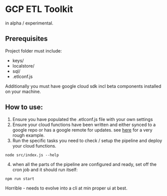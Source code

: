 # GCP ETL Toolkit
in alpha / experimental.

## Prerequisites
Project folder must include:
- keys/
- localstore/
- sql/
- .etlconf.js

Additionally you must have google cloud sdk incl beta components installed on your machine.

## How to use:
1. Ensure you have populated the .etlconf.js file with your own settings
1. Ensure your cloud functions have been written and either synced to a google repo or has a google remote for updates. see [here](https://github.com/lululeon/gcp-cloudfuncs) for a very rough example.
1. Run the specific tasks you need to check / setup the pipeline and deploy your cloud functions.
```
node src/index.js --help
```
4. when all the parts of the pipeline are configured and ready, set off the cron job and it should run itself:
```
npm run start
``` 
Horrible - needs to evolve into a cli at min proper ui at best.
